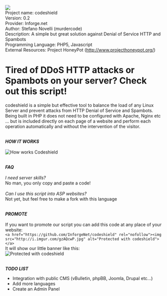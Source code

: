 <img src="http://www.inforge.net/community/attachments/dos-and-ddos-download/8471d1400580127-codeshield-anti-http-ddos-logo.png"> <br />
Project name: codeshield<br />
Version: 0.2<br />
Provider: Inforge.net<br />
Author: Stefano Novelli (murdercode)<br />
Description: A simple but great solution against Denial of Service HTTP and Spambots<br />
Programming Language: PHP5, Javascript<br />
External Resources: Project HoneyPot (http://www.projecthoneypot.org/)<br />


Tired of DDoS HTTP attacks or Spambots on your server? Check out this script!
============

codeshield is a simple but effective tool to balance the load of any Linux Server and prevent attacks from HTTP Denial of Service and Spambots. Being built in PHP it does not need to be configured with Apache, Nginx etc ... but is included directly on each page of a website and perform each operation automatically and without the intervention of the visitor.<br /><br />

***HOW IT WORKS***<br /><br />
<img src="http://i.imgur.com/eE1j1bf.jpg" alt="How works Codeshield" /><br /><br />

***FAQ***<br /><br />
_I need server skills?_<br />
No man, you only copy and paste a code!<br /><br />
_Can I use this script into ASP websites?_<br />
Not yet, but feel free to make a fork with this language<br /><br />

***PROMOTE***<br /><br />
If you want to promote our script you can add this code at any place of your website:<br />
`<a href="https://github.com/InforgeNet/codeshield" rel="nofollow"><img src="http://i.imgur.com/gzAQcwP.jpg" alt="Protected with codeshield"></a>`<br />
It will show our little banner like this:<br />
<img src="http://i.imgur.com/gzAQcwP.jpg" alt="Protected with codeshield"><br /><br />

***TODO LIST***<br />
- Integration with public CMS (vBulletin, phpBB, Joomla, Drupal etc...)
- Add more languages
- Create an Admin Panel


